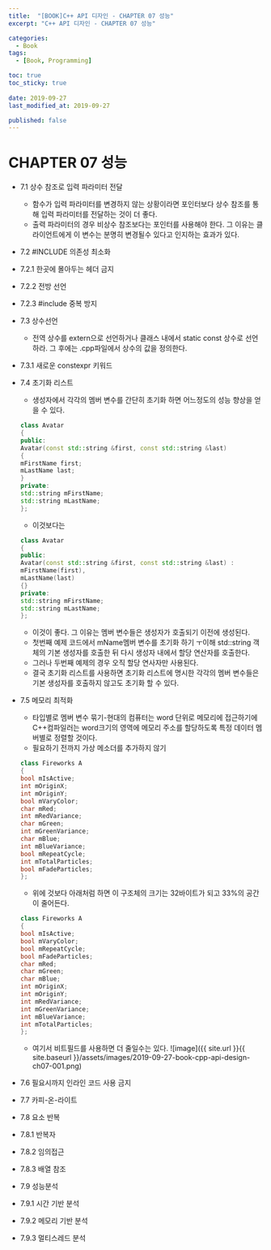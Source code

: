 ```yaml
---
title:  "[BOOK]C++ API 디자인 - CHAPTER 07 성능"
excerpt: "C++ API 디자인 - CHAPTER 07 성능"

categories:
  - Book
tags:
  - [Book, Programming]

toc: true
toc_sticky: true
 
date: 2019-09-27
last_modified_at: 2019-09-27

published: false
---
```

# CHAPTER 07 성능

* 7.1 상수 참조로 입력 파라미터 전달
	* 함수가 입력 파라미터를 변경하지 않는 상황이라면 포인터보다 상수 참조를 통해 입력 파라미터를 전달하는 것이 더 좋다.
	* 출력 파라미터의 경우 비상수 참조보다는 포인터를 사용해야 한다. 그 이유는 클라이언트에게 이 변수는 분명히 변경될수 있다고 인지하는 효과가 있다.

* 7.2 #INCLUDE 의존성 최소화
* 7.2.1 한곳에 몰아두는 헤더 금지
* 7.2.2 전방 선언
* 7.2.3 #include 중복 방지

* 7.3 상수선언
	* 전역 상수를 extern으로 선언하거나 클래스 내에서 static const 상수로 선언하라. 그 후에는 .cpp파일에서 상수의 값을 정의한다. 
* 7.3.1 새로운 constexpr 키워드

* 7.4 초기화 리스트
	* 생성자에서 각각의 멤버 변수를 간단히 초기화 하면 어느정도의 성능 향상을 얻을 수 있다. 
	```cpp
	class Avatar
	{
	public:
	Avatar(const std::string &first, const std::string &last)
	{
	mFirstName first;
	mLastName last;
	}
	private:
	std::string mFirstName;
	std::string mLastName;
	};
	```
	* 이것보다는 

	```cpp
	class Avatar
	{
	public:
	Avatar(const std::string &first, const std::string &last) :
	mFirstName(first),
	mLastName(last)
	{}
	private:
	std::string mFirstName;
	std::string mLastName;
	};

	```
	* 이것이 좋다. 그 이유는 멤버 변수들은 생성자가 호출되기 이전에 생성된다. 
	* 첫번째 예제 코드에서 mName멤버 변수를 초기화 하기 ㅜ이해 std::string 객체의 기본 생성자를 호출한 뒤 다시 생성자 내에서 할당 연산자를 호출한다. 
	* 그러나 두번째 예제의 경우 오직 할당 연사자만 사용된다. 
	* 결국 초기화 리스트를 사용하면 초기화 리스트에 명시한 각각의 멤버 변수들은 기본 생성자를 호출하지 않고도 초기화 할 수 있다.


* 7.5 메모리 최적화
	* 타입별로 멤버 변수 묶기-현대의 컴퓨터는 word 단위로 메모리에 접근하기에 C++컴파일러는 word크기의 영역에 메모리 주소를 할당하도록 특정 데이터 멤버별로 정렬할 것이다.
	* 필요하기 전까지 가상 메소더를 추가하지 않기
	```cpp
	class Fireworks A
	{
	bool mIsActive;
	int mOriginX;
	int mOriginY;
	bool mVaryColor;
	char mRed;
	int mRedVariance;
	char mGreen;
	int mGreenVariance;
	char mBlue;
	int mBlueVariance;
	bool mRepeatCycle;
	int mTotalParticles;
	bool mFadeParticles;
	};
	```
	* 위에 것보다 아래처럼 하면 이 구조체의 크기는 32바이트가 되고 33%의 공간이 줄어든다.
	```cpp
	class Fireworks A
	{
	bool mIsActive;
	bool mVaryColor;
	bool mRepeatCycle;
	bool mFadeParticles;
	char mRed;
	char mGreen;
	char mBlue;
	int mOriginX;
	int mOriginY;
	int mRedVariance;
	int mGreenVariance;
	int mBlueVariance;
	int mTotalParticles;
	};
	```
	* 여기서 비트필드를 사용하면 더 줄일수는 있다. 
	![image]({{ site.url }}{{ site.baseurl }}/assets/images/2019-09-27-book-cpp-api-design-ch07-001.png)


* 7.6 필요시까지 인라인 코드 사용 금지

* 7.7 카피-온-라이트

* 7.8 요소 반복
* 7.8.1 반복자
* 7.8.2 임의접근
* 7.8.3 배열 참조


* 7.9 성능분석
* 7.9.1 시간 기반 분석
* 7.9.2 메모리 기반 분석
* 7.9.3 멀티스레드 분석
